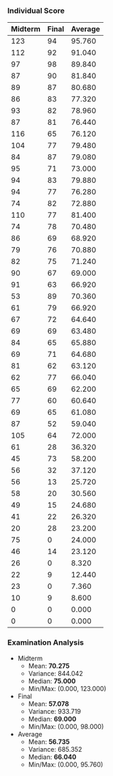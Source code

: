 ### Individual Score

| Midterm | Final | Average |
| ------- | ----- | ----- |
| 123 | 94 | 95.760 |
| 112 | 92 | 91.040 |
| 97 | 98 | 89.840 |
| 87 | 90 | 81.840 |
| 89 | 87 | 80.680 |
| 86 | 83 | 77.320 |
| 93 | 82 | 78.960 |
| 87 | 81 | 76.440 |
| 116 | 65 | 76.120 |
| 104 | 77 | 79.480 |
| 84 | 87 | 79.080 |
| 95 | 71 | 73.000 |
| 94 | 83 | 79.880 |
| 94 | 77 | 76.280 |
| 74 | 82 | 72.880 |
| 110 | 77 | 81.400 |
| 74 | 78 | 70.480 |
| 86 | 69 | 68.920 |
| 79 | 76 | 70.880 |
| 82 | 75 | 71.240 |
| 90 | 67 | 69.000 |
| 91 | 63 | 66.920 |
| 53 | 89 | 70.360 |
| 61 | 79 | 66.920 |
| 67 | 72 | 64.640 |
| 69 | 69 | 63.480 |
| 84 | 65 | 65.880 |
| 69 | 71 | 64.680 |
| 81 | 62 | 63.120 |
| 62 | 77 | 66.040 |
| 65 | 69 | 62.200 |
| 77 | 60 | 60.640 |
| 69 | 65 | 61.080 |
| 87 | 52 | 59.040 |
| 105 | 64 | 72.000 |
| 61 | 28 | 36.320 |
| 45 | 73 | 58.200 |
| 56 | 32 | 37.120 |
| 56 | 13 | 25.720 |
| 58 | 20 | 30.560 |
| 49 | 15 | 24.680 |
| 41 | 22 | 26.320 |
| 20 | 28 | 23.200 |
| 75 | 0 | 24.000 |
| 46 | 14 | 23.120 |
| 26 | 0 | 8.320 |
| 22 | 9 | 12.440 |
| 23 | 0 | 7.360 |
| 10 | 9 | 8.600 |
| 0 | 0 | 0.000 |
| 0 | 0 | 0.000 |



### Examination Analysis
* Midterm
  * Mean: **70.275**
  * Variance: 844.042
  * Median: **75.000**
  * Min/Max: (0.000, 123.000)
* Final
  * Mean: **57.078**
  * Variance: 933.719
  * Median: **69.000**
  * Min/Max: (0.000, 98.000)
* Average
  * Mean: **56.735**
  * Variance: 685.352
  * Median: **66.040**
  * Min/Max: (0.000, 95.760)

